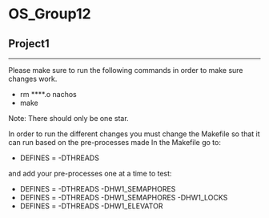 # OS_Group12

## Project1
---
Please make sure to run the following commands in order to make sure changes work.
 - rm ****.o nachos
 - make

Note: There should only be one star.

In order to run the different changes you must change the Makefile so that it can run based on the pre-processes made
In the Makefile go to:
  - DEFINES = -DTHREADS

and add your pre-processes one at a time to test:
  - DEFINES = -DTHREADS -DHW1_SEMAPHORES
  - DEFINES = -DTHREADS -DHW1_SEMAPHORES -DHW1_LOCKS
  - DEFINES = -DTHREADS -DHW1_ELEVATOR
